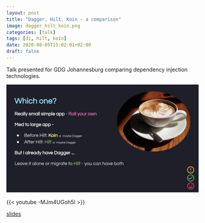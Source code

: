 ```yaml
---
layout: post
title: "Dagger, Hilt, Koin - a comparison"
image: dagger_hilt_koin.png
categories: [talk]
tags: [di, hilt, koin]
date: 2020-08-05T15:02:01+02:00
draft: false
---
```

Talk presented for GDG Johannesburg comparing dependency injection technologies.

![which one to choose](which_one.png)

{{< youtube -MJm4UGoh5I >}}

[slides](https://docs.google.com/presentation/d/137QItxqOKWpACPdrx-pOc2ry7sVNi0kXnZCjZsmmfiI/edit?usp=sharing)

